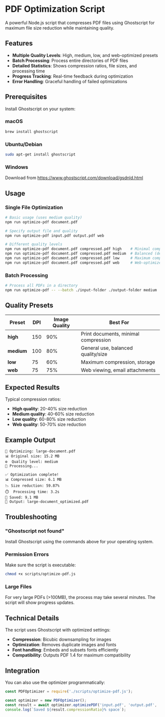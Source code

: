 # PDF Optimization Script

A powerful Node.js script that compresses PDF files using Ghostscript for maximum file size reduction while maintaining quality.

## Features

- **Multiple Quality Levels**: High, medium, low, and web-optimized presets
- **Batch Processing**: Process entire directories of PDF files
- **Detailed Statistics**: Shows compression ratios, file sizes, and processing time
- **Progress Tracking**: Real-time feedback during optimization
- **Error Handling**: Graceful handling of failed optimizations

## Prerequisites

Install Ghostscript on your system:

### macOS
```bash
brew install ghostscript
```

### Ubuntu/Debian
```bash
sudo apt-get install ghostscript
```

### Windows
Download from https://www.ghostscript.com/download/gsdnld.html

## Usage

### Single File Optimization

```bash
# Basic usage (uses medium quality)
npm run optimize-pdf document.pdf

# Specify output file and quality
npm run optimize-pdf input.pdf output.pdf web

# Different quality levels
npm run optimize-pdf document.pdf compressed.pdf high    # Minimal compression
npm run optimize-pdf document.pdf compressed.pdf medium  # Balanced (default)
npm run optimize-pdf document.pdf compressed.pdf low     # Maximum compression
npm run optimize-pdf document.pdf compressed.pdf web     # Web-optimized (75 DPI)
```

### Batch Processing

```bash
# Process all PDFs in a directory
npm run optimize-pdf -- --batch ./input-folder ./output-folder medium
```

## Quality Presets

| Preset | DPI | Image Quality | Best For |
|--------|-----|---------------|----------|
| **high** | 150 | 90% | Print documents, minimal compression |
| **medium** | 100 | 80% | General use, balanced quality/size |
| **low** | 75 | 60% | Maximum compression, storage |
| **web** | 75 | 75% | Web viewing, email attachments |

## Expected Results

Typical compression ratios:
- **High quality**: 20-40% size reduction
- **Medium quality**: 40-60% size reduction  
- **Low quality**: 60-80% size reduction
- **Web quality**: 50-70% size reduction

## Example Output

```
📄 Optimizing: large-document.pdf
📊 Original size: 15.2 MB
⚙️  Quality level: medium
🔄 Processing...

✅ Optimization complete!
📊 Compressed size: 6.1 MB
📉 Size reduction: 59.87%
⏱️  Processing time: 3.2s
💾 Saved: 9.1 MB
📁 Output: large-document_optimized.pdf
```

## Troubleshooting

### "Ghostscript not found"
Install Ghostscript using the commands above for your operating system.

### Permission Errors
Make sure the script is executable:
```bash
chmod +x scripts/optimize-pdf.js
```

### Large Files
For very large PDFs (>100MB), the process may take several minutes. The script will show progress updates.

## Technical Details

The script uses Ghostscript with optimized settings:
- **Compression**: Bicubic downsampling for images
- **Optimization**: Removes duplicate images and fonts
- **Font handling**: Embeds and subsets fonts efficiently  
- **Compatibility**: Outputs PDF 1.4 for maximum compatibility

## Integration

You can also use the optimizer programmatically:

```javascript
const PDFOptimizer = require('./scripts/optimize-pdf.js');

const optimizer = new PDFOptimizer();
const result = await optimizer.optimizePDF('input.pdf', 'output.pdf', 'web');
console.log(`Saved ${result.compressionRatio}% space`);
```